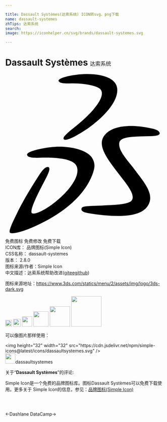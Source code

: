 ```yaml
---

title: Dassault Systèmes(达索系统) ICON转svg、png下载
name: dassault-systemes
zhTips: 达索系统
search: 
image: https://iconhelper.cn/svg/brands/dassault-systemes.svg

---
```


# Dassault Systèmes  <small style="font-size: 60%;font-weight: 100">达索系统</small>

<div id="svg" class="svg-wrap">
<svg role="img" viewBox="0 0 24 24" xmlns="http://www.w3.org/2000/svg"><title>Dassault Systèmes icon</title><path d="M21.161 8.04c1.063.192 1.93.34 2.129.79.223.508-.935.54-1.518.551-2.797.054-4.483.11-4.568 1.06-.11 1.223 1.195 2.454 2.484 4.181 1.177 1.576 2.515 3.132 2.13 4.582-.481 1.807-2.696 2.19-4.805 2.19-2.02.001-3.935-.323-4.739-.482-1.001-.198-.852-.693-.585-.852.298-.178 2-.182 3.184-.252.974-.058 3.802-.056 4.243-.78.54-.888-.783-2.406-1.999-3.996-1.517-1.983-3.183-4.031-2.301-5.527 1.14-1.935 4.48-1.802 6.345-1.465 M7.482 10.987c1.771-.104 3.923.206 5.13 1.13.602.46 1.024 1.305.78 2.274-.698 2.75-3.301 6.078-9.085 8.635-1.84.813-3.286 1.124-3.59.906-.326-.234.623-2.05.908-2.652.924-1.95 2.077-3.85 3.202-5.59.414-.64 1.054-1.75 1.633-1.661.518.08-.089 1.26-.488 2.01-.671 1.258-2.52 4.755-1.91 4.964 1.348.462 7.673-4.35 6.74-7.029-.432-1.244-3.178-1.362-4.908-1.362-.786 0-2.505.186-2.6-.417-.102-.555 2.61-1.115 4.188-1.208M11.851.034c2.066-.098 4.51.342 4.965 1.8.747 2.388-3.036 5.872-6.332 7.581-.808.42-1.298.535-1.502.506-.195-.027-.225-.221-.162-.355.118-.251.649-.763 1.36-1.32 3.711-2.897 4.918-5.024 4.217-5.885-.449-.552-2.33-.936-4.283-.936-.53 0-1.924.123-2.067-.367C7.93.655 9.8.13 11.85.034"/></svg>
</div>
<detail full-name='dassault-systemes'></detail>

<div class="detail-page">
<p>
<span><span class="badge-success badge">免费图标</span> <span class="badge-success badge">免费修改</span>  <span class="badge-success badge">免费下载</span> </span>
<br/>
<span>
ICON库：
<span class="badge-secondary badge">品牌图标(Simple Icon)</span> 
</span>
<br/>
<span>
CSS名称：
<span class="badge-secondary badge">dassault-systemes</span> 
</span>

<br/>
<span>
版本：
<span class="badge-secondary badge">2.8.0</span> 
</span>
<br/>
<span>图标来源/作者：<span class="badge-light badge">Simple Icon</span></span> 
<br/>
<span class="zh-detail">中文描述：<span class="badge-primary badge">达索系统</span><span class="help-link"><span>帮助改进</span>(<a href="https://gitee.com/liuwave/icon-helper/edit/master/json/brands/dassault-systemes.json" target="_blank" rel="noopener noreferrer">gitee</a><a href="https://github.com/liuwave/icon-helper/edit/master/json/brands/dassault-systemes.json" target="_blank" rel="noopener noreferrer">github</a></span>)</span><br/>
</p>
</div><div class="description description alert alert-light"><p>图标来源地址：<a href="https://www.3ds.com/statics/menu/2/assets/img/logo/3ds-dark.svg" target="_blank" rel="noopener noreferrer">https://www.3ds.com/statics/menu/2/assets/img/logo/3ds-dark.svg</a></p></div>
<div class="alert alert-dark">
<img height="21" width="21" src="https://cdn.jsdelivr.net/npm/simple-icons@latest/icons/dassaultsystemes.svg" />
<img height="24" width="24" src="https://cdn.jsdelivr.net/npm/simple-icons@latest/icons/dassaultsystemes.svg" />
<img height="32" width="32" src="https://cdn.jsdelivr.net/npm/simple-icons@latest/icons/dassaultsystemes.svg" />
<img height="48" width="48" src="https://cdn.jsdelivr.net/npm/simple-icons@latest/icons/dassaultsystemes.svg" />
<img height="64" width="64" src="https://cdn.jsdelivr.net/npm/simple-icons@latest/icons/dassaultsystemes.svg" />
<img height="96" width="96" src="https://cdn.jsdelivr.net/npm/simple-icons@latest/icons/dassaultsystemes.svg" />

</div>
<div>
  <p>可以像图片那样使用：    
  </p>
  <div class="alert alert-primary" style="font-size: 14px">
    &lt;img height="32" width="32" src="https://cdn.jsdelivr.net/npm/simple-icons@latest/icons/dassaultsystemes.svg" /&gt;
    <copy-btn content='<img height="32" width="32" src="https://cdn.jsdelivr.net/npm/simple-icons@latest/icons/dassaultsystemes.svg" />'></copy-btn>
  </div>
  <div class="alert alert-secondary">
    <img height="32" width="32" src="https://cdn.jsdelivr.net/npm/simple-icons@latest/icons/dassaultsystemes.svg" />dassaultsystemes
    <copy-btn content="dassaultsystemes" btn-title="复制图标名称"></copy-btn>
  </div>
</div>
<div class="icon-detail__container">
<p>关于“<b>Dassault Systèmes</b>”的评论:</p>
</div>
<Vssue title="关于“Dassault Systèmes”的评论" />
<div><p>Simple Icon是一个免费的品牌图标库。图标Dassault Systèmes可以免费下载使用。更多关于  Simple Icon的信息，参见：<a target="_blank" href="https://iconhelper.cn/brands.html">品牌图标(Simple Icon)</a>
</p></div>


<div style="padding:2rem 0 " class="page-nav"><p class="inner"><span class="prev">←<router-link to="/icon/dashlane.html">Dashlane</router-link></span> <span class="next"><router-link to="/icon/datacamp.html">DataCamp</router-link>→</span></p></div>
